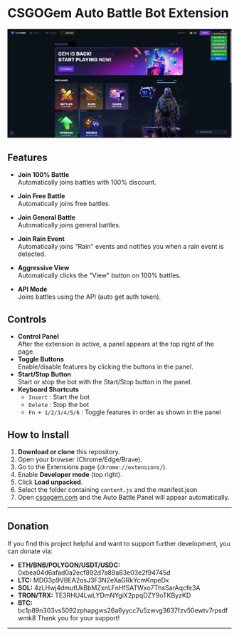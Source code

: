 # CSGOGem Auto Battle Bot Extension

![Auto Battle Panel Screenshot](./1ss.jpg)

## Features

- **Join 100% Battle**  
  Automatically joins battles with 100% discount.

- **Join Free Battle**  
  Automatically joins free battles.

- **Join General Battle**  
  Automatically joins general battles.

- **Join Rain Event**  
  Automatically joins "Rain" events and notifies you when a rain event is detected.

- **Aggressive View**  
  Automatically clicks the "View" button on 100% battles.

- **API Mode**  
  Joins battles using the API (auto get auth token).


## Controls

- **Control Panel**  
  After the extension is active, a panel appears at the top right of the page.
- **Toggle Buttons**  
  Enable/disable features by clicking the buttons in the panel.
- **Start/Stop Button**  
  Start or stop the bot with the Start/Stop button in the panel.
- **Keyboard Shortcuts**  
  - `Insert` : Start the bot  
  - `Delete` : Stop the bot  
  - `Fn + 1/2/3/4/5/6` : Toggle features in order as shown in the panel

## How to Install

1. **Download or clone** this repository.
2. Open your browser (Chrome/Edge/Brave).
3. Go to the Extensions page (`chrome://extensions/`).
4. Enable **Developer mode** (top right).
5. Click **Load unpacked**.
6. Select the folder containing `content.js` and the manifest.json
7. Open [csgogem.com](https://csgogem.com/) and the Auto Battle Panel will appear automatically.

---

## Donation

If you find this project helpful and want to support further development, you can donate via:
 
- **ETH/BNB/POLYGON/USDT/USDC:** 0xbea04d6afad0a2ecf892d7a89a83e03e2f94745d  
- **LTC:** MDG3p9VBEA2osJ3F3N2eXaGRkYcmKnpeDx  
- **SOL:** 4zLHwj4dmutUkBbMZxnLFnHfSATWxo7ThsSarAqcfe3A
- **TRON/TRX:** TE3RHU4LwLYDmNYgiX2ppqDZY9oTKByzKD
- **BTC:** bc1p89n303vs5092zphapgws26a6yycc7u5zwvg3637fzv50ewtv7rpsdfwmk8
Thank you for your support!

---
